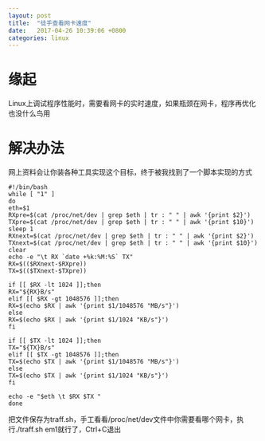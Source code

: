 ```yaml
---
layout: post
title:  "徒手查看网卡速度"
date:   2017-04-26 10:39:06 +0800
categories: linux
---
```


# 缘起
Linux上调试程序性能时，需要看网卡的实时速度，如果瓶颈在网卡，程序再优化也没什么鸟用

# 解决办法
网上资料会让你装各种工具实现这个目标，终于被我找到了一个脚本实现的方式

```
#!/bin/bash
while [ "1" ]
do
eth=$1
RXpre=$(cat /proc/net/dev | grep $eth | tr : " " | awk '{print $2}')
TXpre=$(cat /proc/net/dev | grep $eth | tr : " " | awk '{print $10}')
sleep 1
RXnext=$(cat /proc/net/dev | grep $eth | tr : " " | awk '{print $2}')
TXnext=$(cat /proc/net/dev | grep $eth | tr : " " | awk '{print $10}')
clear
echo -e "\t RX `date +%k:%M:%S` TX"
RX=$(($RXnext-$RXpre))
TX=$(($TXnext-$TXpre))

if [[ $RX -lt 1024 ]];then
RX="${RX}B/s"
elif [[ $RX -gt 1048576 ]];then
RX=$(echo $RX | awk '{print $1/1048576 "MB/s"}')
else
RX=$(echo $RX | awk '{print $1/1024 "KB/s"}')
fi

if [[ $TX -lt 1024 ]];then
TX="${TX}B/s"
elif [[ $TX -gt 1048576 ]];then
TX=$(echo $TX | awk '{print $1/1048576 "MB/s"}')
else
TX=$(echo $TX | awk '{print $1/1024 "KB/s"}')
fi

echo -e "$eth \t $RX $TX "
done
```

把文件保存为traff.sh，手工看看/proc/net/dev文件中你需要看哪个网卡，执行./traff.sh em1就行了，Ctrl+C退出